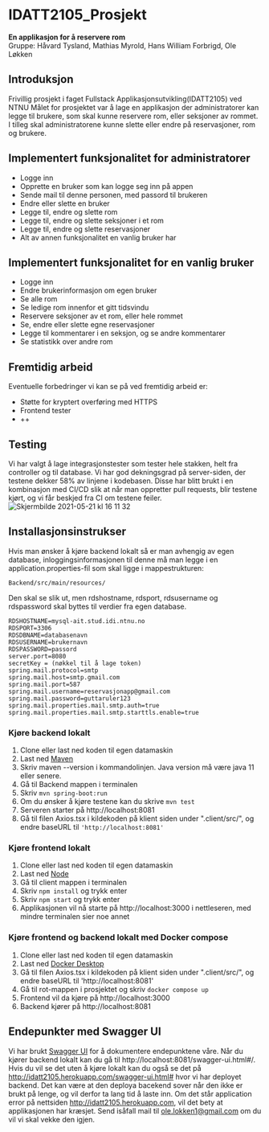 # IDATT2105_Prosjekt
**En applikasjon for å reservere rom**<br>
Gruppe: Håvard Tysland, Mathias Myrold, Hans William Forbrigd, Ole Løkken

## Introduksjon
Frivillig prosjekt i faget Fullstack Applikasjonsutvikling(IDATT2105) ved NTNU
Målet for prosjektet var å lage en applikasjon der administratorer kan legge til brukere, som skal kunne reservere rom, eller seksjoner av rommet. I tilleg skal administratorene kunne slette eller endre på reservasjoner, rom og brukere.

## Implementert funksjonalitet for administratorer
  - Logge inn
  - Opprette en bruker som kan logge seg inn på appen
  - Sende mail til denne personen, med passord til brukeren
  - Endre eller slette en bruker
  - Legge til, endre og slette rom
  - Legge til, endre og slette seksjoner i et rom
  - Legge til, endre og slette reservasjoner
  - Alt av annen funksjonalitet en vanlig bruker har


## Implementert funksjonalitet for en vanlig bruker
  - Logge inn
  - Endre brukerinformasjon om egen bruker
  - Se alle rom
  - Se ledige rom innenfor et gitt tidsvindu
  - Reservere seksjoner av et rom, eller hele rommet
  - Se, endre eller slette egne reservasjoner
  - Legge til kommentarer i en seksjon, og se andre kommentarer
  - Se statistikk over andre rom
 
## Fremtidig arbeid
  Eventuelle forbedringer vi kan se på ved fremtidig arbeid er: 
   - Støtte for kryptert overføring med HTTPS
   - Frontend tester
   - ++


## Testing
Vi har valgt å lage integrasjonstester som tester hele stakken, helt fra controller og til database. Vi har god dekningsgrad på server-siden, der testene dekker 58% av linjene i kodebasen. Disse har blitt brukt i en kombinasjon med CI/CD slik at når man oppretter pull requests, blir testene kjørt, og vi får beskjed fra CI om testene feiler. 
![Skjermbilde 2021-05-21 kl  16 11 32](https://user-images.githubusercontent.com/55196403/119150974-3936af80-ba4f-11eb-8b25-39afc81a85df.png)



## Installasjonsinstrukser
Hvis man ønsker å kjøre backend lokalt så er man avhengig av egen database, inloggingsinformasjonen til denne må man legge i en application.properties-fil som skal ligge i mappestrukturen: 

```Backend/src/main/resources/```

Den skal se slik ut, men rdshostname, rdsport, rdsusername og rdspassword skal byttes til verdier fra egen database.

```
RDSHOSTNAME=mysql-ait.stud.idi.ntnu.no
RDSPORT=3306
RDSDBNAME=databasenavn
RDSUSERNAME=brukernavn
RDSPASSWORD=passord
server.port=8080
secretKey = (nøkkel til å lage token)
spring.mail.protocol=smtp
spring.mail.host=smtp.gmail.com
spring.mail.port=587
spring.mail.username=reservasjonapp@gmail.com
spring.mail.password=guttaruler123
spring.mail.properties.mail.smtp.auth=true
spring.mail.properties.mail.smtp.starttls.enable=true
```

### Kjøre backend lokalt
  1. Clone eller last ned koden til egen datamaskin
  2. Last ned [Maven](https://maven.apache.org/)
  3. Skriv maven --version i kommandolinjen. Java version må være java 11 eller senere.
  4. Gå til Backend mappen i terminalen
  5. Skriv ```mvn spring-boot:run```
  6. Om du ønsker å kjøre testene kan du skrive ```mvn test```
  7. Serveren starter på http://localhost:8081 
  8. Gå til filen Axios.tsx i kildekoden på klient siden under ".client/src/", og endre baseURL til ```'http://localhost:8081'```

### Kjøre frontend lokalt
  1. Clone eller last ned koden til egen datamaskin
  2. Last ned [Node](https://nodejs.org/en/)
  3. Gå til client mappen i terminalen
  4. Skriv ```npm install``` og trykk enter
  5. Skriv ```npm start``` og trykk enter
  6. Applikasjonen vil nå starte på http://localhost:3000 i nettleseren, med mindre terminalen sier noe annet
 
### Kjøre frontend og backend lokalt med Docker compose
  1. Clone eller last ned koden til egen datamaskin
  2. Last ned [Docker Desktop](https://www.docker.com/products/docker-desktop)
  3. Gå til filen Axios.tsx i kildekoden på klient siden under ".client/src/", og endre baseURL til 'http://localhost:8081'
  4. Gå til rot-mappen i prosjektet og skriv ```docker compose up```
  5. Frontend vil da kjøre på http://localhost:3000
  6. Backend kjører på http://localhost:8081


## Endepunkter med Swagger UI
Vi har brukt [Swagger UI](https://swagger.io/tools/swagger-ui/) for å dokumentere endepunktene våre. Når du kjører backend lokalt kan du gå til http://localhost:8081/swagger-ui.html#/. Hvis du vil se det uten å kjøre lokalt kan du også se det på http://idatt2105.herokuapp.com/swagger-ui.html# hvor vi har deployet backend. Det kan være at den deploya bacekend sover når den ikke er brukt på lenge, og vil derfor ta lang tid å laste inn. Om det står application error på nettsiden http://idatt2105.herokuapp.com, vil det bety at applikasjonen har kræsjet. Send isåfall mail til ole.lokken1@gmail.com om du vil vi skal vekke den igjen. 
 


  
